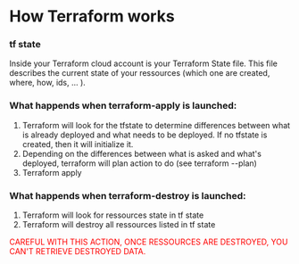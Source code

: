 # How Terraform works
### tf state
Inside your Terraform cloud account is your Terraform State file. This file describes the current state of your ressources (which one are created, where, how, ids, ... ).


### What happends when **terraform-apply** is launched: 
1. Terraform will look for the tfstate to determine differences between what is already deployed and what needs to be deployed. 
If no tfstate is created, then it will initialize it. 
2. Depending on the differences between what is asked and what's deployed, terraform will plan action to do (see terraform --plan)
3. Terraform apply

### What happends when **terraform-destroy** is launched:
1. Terraform will look for ressources state in tf state
2. Terraform will destroy all ressources listed in tf state 

<span style="color:red">CAREFUL WITH THIS ACTION, ONCE RESSOURCES ARE DESTROYED, YOU CAN'T RETRIEVE DESTROYED DATA. </span>